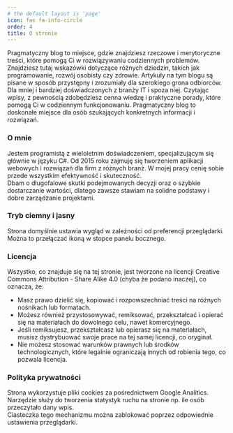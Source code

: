 ```yaml
---
# the default layout is 'page'
icon: fas fa-info-circle
order: 4
title: O stronie
---
```


Pragmatyczny blog to miejsce, gdzie znajdziesz rzeczowe i merytoryczne treści, które pomogą Ci w rozwiązywaniu codziennych problemów. Znajdziesz tutaj wskazówki dotyczące różnych dziedzin, takich jak programowanie, rozwój osobisty czy zdrowie. Artykuły na tym blogu są pisane w sposób przystępny i zrozumiały dla szerokiego grona odbiorców. Dla mniej i bardziej doświadczonych z branży IT i spoza niej. Czytając wpisy, z pewnością zdobędziesz cenna wiedzę i praktyczne porady, które pomogą Ci w codziennym funkcjonowaniu. Pragmatyczny blog to doskonałe miejsce dla osób szukających konkretnych informacji i rozwiązań.

### O mnie

Jestem programistą z wieloletnim doświadczeniem, specjalizującym się głównie w języku C#. Od 2015 roku zajmuję się tworzeniem aplikacji webowych i rozwiązań dla firm z różnych branż. W mojej pracy cenię sobie przede wszystkim efektywność i skuteczność.\
Dbam o długofalowe skutki podejmowanych decyzji oraz o szybkie dostarczanie wartości, dlatego zawsze stawiam na solidne podstawy i dobre zarządzanie projektami.

### Tryb ciemny i jasny

Strona domyślnie ustawia wygląd w zależności od preferencji przeglądarki. Można to przełączać ikoną <i class="fas fa-adjust"></i> w stopce panelu bocznego.

### Licencja

Wszystko, co znajduje się na tej stronie, jest tworzone na licencji Creative Commons Attribution - Share Alike 4.0 (chyba że podano inaczej), co oznacza, że:

* Masz prawo dzielić się, kopiować i rozpowszechniać treści na różnych nośnikach lub formatach.
* Możesz również przystosowywać, remiksować, przekształcać i opierać się na materiałach do dowolnego celu, nawet komercyjnego.
* Jeśli remiksujesz, przekształcasz lub opierasz się na materiałach, musisz dystrybuować swoje prace na tej samej licencji, co oryginał.
* Nie możesz stosować warunków prawnych lub środków technologicznych, które legalnie ograniczają innych od robienia tego, co pozwala licencja.

### Polityka prywatności

Strona wykorzystuje pliki cookies za pośrednictwem Google Analitics. 
Narzędzie służy do tworzenia statystyk ruchu na stronie np. ile osób przeczytało dany wpis.\
Ciasteczka tego mechanizmu można zablokować poprzez odpowiednie ustawienia przeglądarki.
